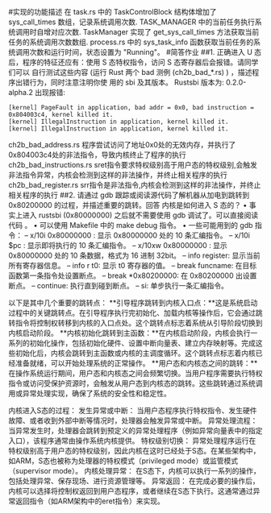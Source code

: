 #实现的功能描述
在 task.rs 中的 TaskControlBlock 结构体增加了 sys_call_times 数组，记录系统调用次数.
TASK_MANAGER 中的当前任务执行系统调用时自增对应次数.
TaskManager 实现了 get_sys_call_times 方法获取当前任务的系统调用次数数组.
process.rs 中的 sys_task_info 函数获取当前任务的系统调用次数和运行时间，状态设置为 "Running"。
#简答作业
##1. 正确进入 U 态后，程序的特征还应有：使用 S 态特权指令，访问 S 态寄存器后会报错。请同学们可以
自行测试这些内容 (运行 Rust 两个 bad 测例 (ch2b_bad_*.rs) ) ，描述程序出错行为，同时注意注明你使
用的 sbi 及其版本。
Rustsbi 版本为: 0.2.0-alpha.2
出现报错:
```
[kernel] PageFault in application, bad addr = 0x0, bad instruction = 0x804003c4, kernel killed it.
[kernel] IllegalInstruction in application, kernel killed it.
[kernel] IllegalInstruction in application, kernel killed it.
```
ch2b_bad_address.rs 程序尝试访问了地址0x0处的无效内存，并执行了0x804003c4处的非法指令，导致内核终止了程序的执行
ch2b_bad_instructions.rs sret指令要求特权级别高于用户态的特权级别,会触发非法指令异常，内核会检测到这样的非法操作，并终止相关程序的执行
ch2b_bad_register.rs srr指令是非法指令,内核会检测到这样的非法操作，并终止相关程序的执行
##2. 请通过 gdb 跟踪或阅读源代码了解机器从加电到跳转到 0x80200000 的过程，并描述重要的跳转。回答
内核是如何进入 S 态的？
• 事实上进入 rustsbi (0x80000000) 之后就不需要使用 gdb 调试了。可以直接阅读 代码 。
• 可以使用 Makefile 中的 make debug 指令。
• 一些可能用到的 gdb 指令：
– x/10i 0x80000000 : 显示 0x80000000 处的 10 条汇编指令。
– x/10i $pc : 显示即将执行的 10 条汇编指令。
– x/10xw 0x80000000 : 显示 0x80000000 处的 10 条数据，格式为 16 进制 32bit。
– info register: 显示当前所有寄存器信息。
– info r t0: 显示 t0 寄存器的值。
– break funcname: 在目标函数第一条指令处设置断点。
– break *0x80200000: 在 0x80200000 出设置断点。
– continue: 执行直到碰到断点。
– si: 单步执行一条汇编指令。

以下是其中几个重要的跳转点：
**引导程序跳转到内核入口点：**这是系统启动过程中的关键跳转点。在引导程序执行完初始化、加载内核等操作后，它会通过跳转指令将控制权转移到内核的入口点处。这个跳转点标志着系统从引导阶段切换到内核启动阶段。
**内核初始化跳转到主函数：**在内核启动阶段，内核会执行一系列的初始化操作，包括初始化硬件、设置中断向量表、建立内存映射等。完成这些初始化后，内核会跳转到主函数或内核的主调度循环。这个跳转点标志着内核已经准备就绪，可以开始处理系统的正常操作。
**用户态和内核态之间的跳转：**在操作系统运行期间，用户态和内核态之间会频繁切换。当用户程序需要执行特权指令或访问受保护资源时，会触发从用户态到内核态的跳转。这些跳转通过系统调用或异常处理实现，确保了系统的安全性和稳定性。

内核进入S态的过程：
发生异常或中断： 当用户态程序执行特权指令、发生硬件故障、或者收到外部中断等情况时，处理器会触发异常或中断。
异常处理流程： 当异常发生时，处理器会跳转到预定义的异常处理程序（例如异常向量表中的指定入口），该程序通常由操作系统内核提供。
特权级别切换： 异常处理程序运行在特权级别高于用户态的特权级别，因此内核在这时已经处于S态。在某些架构中，如ARM，S态也被称为处理器的特权模式（privileged mode）或监管模式（supervisor mode）。
内核处理异常： 在S态下，内核可以执行一系列的操作，包括处理异常、保存现场、进行资源管理等。
异常返回： 在完成必要的操作后，内核可以选择将控制权返回到用户态程序，或者继续在S态下执行。这通常通过异常返回指令（如ARM架构中的eret指令）来实现。
